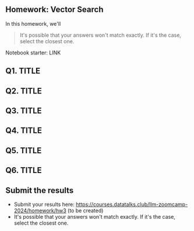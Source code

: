 ## Homework: Vector Search

In this homework, we'll <TODO>

> It's possible that your answers won't match exactly. If it's the case, select the closest one.

Notebook starter: LINK


## Q1. TITLE


## Q2. TITLE


## Q3. TITLE


## Q4. TITLE


## Q5. TITLE


## Q6. TITLE




## Submit the results

* Submit your results here: https://courses.datatalks.club/llm-zoomcamp-2024/homework/hw3 (to be created)
* It's possible that your answers won't match exactly. If it's the case, select the closest one.
